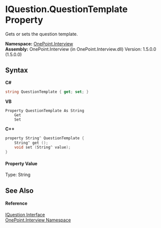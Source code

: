 # IQuestion.QuestionTemplate Property 
 

Gets or sets the question template.

**Namespace:**&nbsp;<a href="N_OnePoint_Interview">OnePoint.Interview</a><br />**Assembly:**&nbsp;OnePoint.Interview (in OnePoint.Interview.dll) Version: 1.5.0.0 (1.5.0.0)

## Syntax

**C#**<br />
``` C#
string QuestionTemplate { get; set; }
```

**VB**<br />
``` VB
Property QuestionTemplate As String
	Get
	Set
```

**C++**<br />
``` C++
property String^ QuestionTemplate {
	String^ get ();
	void set (String^ value);
}
```


#### Property Value
Type: String

## See Also


#### Reference
<a href="T_OnePoint_Interview_IQuestion">IQuestion Interface</a><br /><a href="N_OnePoint_Interview">OnePoint.Interview Namespace</a><br />